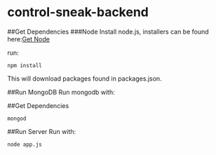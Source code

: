 # control-sneak-backend

##Get Dependencies
###Node
Install node.js, installers can be found here:[Get Node](https://nodejs.org/download/)

run:

`npm install`

This will download packages found in packages.json.

##Run MongoDB
Run mongodb with:

##Get Dependencies

`mongod`

##Run Server
Run with:

`node app.js`